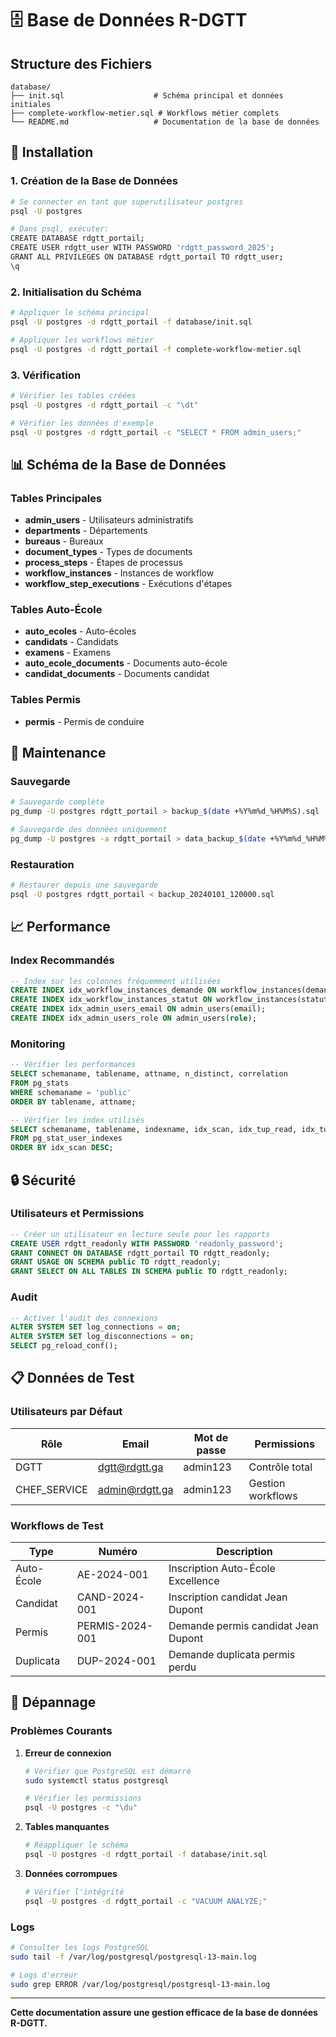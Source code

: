 # 🗄️ Base de Données R-DGTT

## Structure des Fichiers

```
database/
├── init.sql                    # Schéma principal et données initiales
├── complete-workflow-metier.sql # Workflows métier complets
└── README.md                   # Documentation de la base de données
```

## 🚀 Installation

### 1. Création de la Base de Données

```bash
# Se connecter en tant que superutilisateur postgres
psql -U postgres

# Dans psql, exécuter:
CREATE DATABASE rdgtt_portail;
CREATE USER rdgtt_user WITH PASSWORD 'rdgtt_password_2025';
GRANT ALL PRIVILEGES ON DATABASE rdgtt_portail TO rdgtt_user;
\q
```

### 2. Initialisation du Schéma

```bash
# Appliquer le schéma principal
psql -U postgres -d rdgtt_portail -f database/init.sql

# Appliquer les workflows métier
psql -U postgres -d rdgtt_portail -f complete-workflow-metier.sql
```

### 3. Vérification

```bash
# Vérifier les tables créées
psql -U postgres -d rdgtt_portail -c "\dt"

# Vérifier les données d'exemple
psql -U postgres -d rdgtt_portail -c "SELECT * FROM admin_users;"
```

## 📊 Schéma de la Base de Données

### Tables Principales

- **admin_users** - Utilisateurs administratifs
- **departments** - Départements
- **bureaus** - Bureaux
- **document_types** - Types de documents
- **process_steps** - Étapes de processus
- **workflow_instances** - Instances de workflow
- **workflow_step_executions** - Exécutions d'étapes

### Tables Auto-École

- **auto_ecoles** - Auto-écoles
- **candidats** - Candidats
- **examens** - Examens
- **auto_ecole_documents** - Documents auto-école
- **candidat_documents** - Documents candidat

### Tables Permis

- **permis** - Permis de conduire

## 🔧 Maintenance

### Sauvegarde

```bash
# Sauvegarde complète
pg_dump -U postgres rdgtt_portail > backup_$(date +%Y%m%d_%H%M%S).sql

# Sauvegarde des données uniquement
pg_dump -U postgres -a rdgtt_portail > data_backup_$(date +%Y%m%d_%H%M%S).sql
```

### Restauration

```bash
# Restaurer depuis une sauvegarde
psql -U postgres rdgtt_portail < backup_20240101_120000.sql
```

## 📈 Performance

### Index Recommandés

```sql
-- Index sur les colonnes fréquemment utilisées
CREATE INDEX idx_workflow_instances_demande ON workflow_instances(demande_id);
CREATE INDEX idx_workflow_instances_statut ON workflow_instances(statut);
CREATE INDEX idx_admin_users_email ON admin_users(email);
CREATE INDEX idx_admin_users_role ON admin_users(role);
```

### Monitoring

```sql
-- Vérifier les performances
SELECT schemaname, tablename, attname, n_distinct, correlation 
FROM pg_stats 
WHERE schemaname = 'public' 
ORDER BY tablename, attname;

-- Vérifier les index utilisés
SELECT schemaname, tablename, indexname, idx_scan, idx_tup_read, idx_tup_fetch 
FROM pg_stat_user_indexes 
ORDER BY idx_scan DESC;
```

## 🔒 Sécurité

### Utilisateurs et Permissions

```sql
-- Créer un utilisateur en lecture seule pour les rapports
CREATE USER rdgtt_readonly WITH PASSWORD 'readonly_password';
GRANT CONNECT ON DATABASE rdgtt_portail TO rdgtt_readonly;
GRANT USAGE ON SCHEMA public TO rdgtt_readonly;
GRANT SELECT ON ALL TABLES IN SCHEMA public TO rdgtt_readonly;
```

### Audit

```sql
-- Activer l'audit des connexions
ALTER SYSTEM SET log_connections = on;
ALTER SYSTEM SET log_disconnections = on;
SELECT pg_reload_conf();
```

## 📋 Données de Test

### Utilisateurs par Défaut

| Rôle | Email | Mot de passe | Permissions |
|------|-------|--------------|-------------|
| DGTT | dgtt@rdgtt.ga | admin123 | Contrôle total |
| CHEF_SERVICE | admin@rdgtt.ga | admin123 | Gestion workflows |

### Workflows de Test

| Type | Numéro | Description |
|------|--------|-------------|
| Auto-École | AE-2024-001 | Inscription Auto-École Excellence |
| Candidat | CAND-2024-001 | Inscription candidat Jean Dupont |
| Permis | PERMIS-2024-001 | Demande permis candidat Jean Dupont |
| Duplicata | DUP-2024-001 | Demande duplicata permis perdu |

## 🚨 Dépannage

### Problèmes Courants

1. **Erreur de connexion**
   ```bash
   # Vérifier que PostgreSQL est démarré
   sudo systemctl status postgresql
   
   # Vérifier les permissions
   psql -U postgres -c "\du"
   ```

2. **Tables manquantes**
   ```bash
   # Réappliquer le schéma
   psql -U postgres -d rdgtt_portail -f database/init.sql
   ```

3. **Données corrompues**
   ```bash
   # Vérifier l'intégrité
   psql -U postgres -d rdgtt_portail -c "VACUUM ANALYZE;"
   ```

### Logs

```bash
# Consulter les logs PostgreSQL
sudo tail -f /var/log/postgresql/postgresql-13-main.log

# Logs d'erreur
sudo grep ERROR /var/log/postgresql/postgresql-13-main.log
```

---

**Cette documentation assure une gestion efficace de la base de données R-DGTT.**

